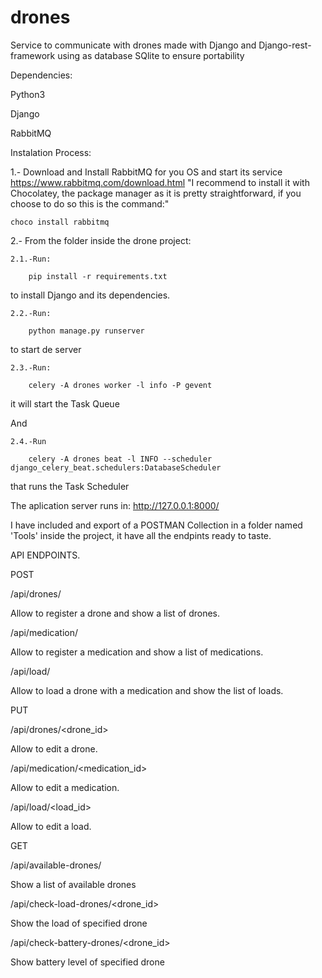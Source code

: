 # drones
Service to communicate with drones made with Django and Django-rest-framework using as database SQlite to ensure portability

Dependencies:

Python3

Django

RabbitMQ

Instalation Process:

1.- Download and Install RabbitMQ for you OS and start its service
https://www.rabbitmq.com/download.html
    "I recommend to install it with Chocolatey, the package manager as it is pretty straightforward, if you choose to do so this is the command:"
    
    choco install rabbitmq



2.- From the folder inside the drone project:

    2.1.-Run: 
    
        pip install -r requirements.txt
    

to install Django and its dependencies.


    2.2.-Run:
        
        python manage.py runserver
    

to start de server



    2.3.-Run:
        
        celery -A drones worker -l info -P gevent
    
it will start the Task Queue

And

    2.4.-Run
        
        celery -A drones beat -l INFO --scheduler django_celery_beat.schedulers:DatabaseScheduler
    

that runs the Task Scheduler


The aplication server runs in:
http://127.0.0.1:8000/

I have included and export of a POSTMAN Collection in a folder named 'Tools' inside the project, it have all the endpints ready to taste.


API ENDPOINTS.

POST

/api/drones/

Allow to register a drone and show a list of drones.


/api/medication/

Allow to register a medication and show a list of medications.


/api/load/

Allow to load a drone with a medication and show the list of loads.


PUT

/api/drones/<drone_id>

Allow to edit a drone.


/api/medication/<medication_id>

Allow to edit a medication.


/api/load/<load_id>

Allow to edit a load.


GET

/api/available-drones/

Show a list of available drones


/api/check-load-drones/<drone_id>

Show the load of specified drone


/api/check-battery-drones/<drone_id>

Show battery level of specified drone




